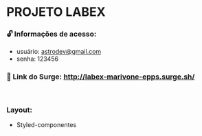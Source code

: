 # PROJETO LABEX

### 🔓 Informações de acesso:
- usuário: astrodev@gmail.com
- senha: 123456

### 🔗 Link do Surge: http://labex-marivone-epps.surge.sh/

<br />


### Layout:
- Styled-componentes

